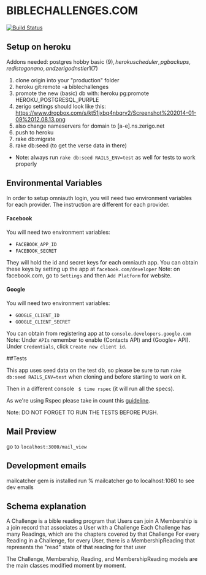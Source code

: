 BIBLECHALLENGES.COM
==================

[![Build
Status](https://magnum.travis-ci.com/biblesforamerica/biblechallenges.svg?token=FPGcoGHoxfQhf2jcpsha&branch=master)](https://magnum.travis-ci.com/biblesforamerica/biblechallenges)
## Setup on heroku

Addons needed:  postgres hobby basic ($9), heroku scheduler, pg backups, redis to go nano, and zerigo dns tier 1 ($7)

1. clone origin into your "production" folder
2. heroku git:remote -a biblechallenges
3. promote the new (basic) db with:  heroku pg:promote HEROKU_POSTGRESQL_PURPLE
4. zerigo settings should look like this: https://www.dropbox.com/s/kt51jxbq4nbqrv2/Screenshot%202014-01-09%2012.08.13.png
5. also change nameservers for domain to [a-e].ns.zerigo.net
6.  push to heroku
7.  rake db:migrate
8.  rake db:seed  (to get the verse data in there)  
  - Note: always run `rake db:seed RAILS_ENV=test` as well for tests to work properly

## Environmental Variables

In order to setup omniauth login, you will need
two environment variables for each provider.
The instruction are different for each provider.

#### Facebook
You will need two environment variables:
 - `FACEBOOK_APP_ID`
 - `FACEBOOK_SECRET`

They will hold the id and secret keys for each omniauth app.
You can obtain these keys by setting up the app at `facebook.com/developer`
Note: on facebook.com, go to `Settings` and then `Add Platform` for website.

#### Google
You will need two environment variables:
 - `GOOGLE_CLIENT_ID`
 - `GOOGLE_CLIENT_SECRET`

You can obtain from registering app at to `console.developers.google.com`
Note: Under `APIs` remember to enable (Contacts API) and (Google+ API). Under `Credentials`, click `Create new client id`.

##Tests

This app uses seed data on the test db, so please be sure to run `rake db:seed RAILS_ENV=test` when cloning and before starting to work on it.

Then in a different console ` $ time rspec` (it will run all the specs).

As we're using Rspec please take in count this [guideline](http://betterspecs.org/).


Note: DO NOT FORGET TO RUN THE TESTS BEFORE PUSH.

## Mail Preview

go to `localhost:3000/mail_view`

## Development emails

mailcatcher gem is installed
run % mailcatcher
go to localhost:1080 to see dev emails


## Schema explanation

A Challenge is a bible reading program that Users can join
A Membership is a join record that associates a User with a Challenge
Each Challenge has many Readings, which are the chapters covered by that Challenge
For every Reading in a Challenge, for every User, there is a MembershipReading that represents the "read" state of that reading for that user

The Challenge, Membership, Reading, and MembershipReading models are the main classes modified moment by moment.


